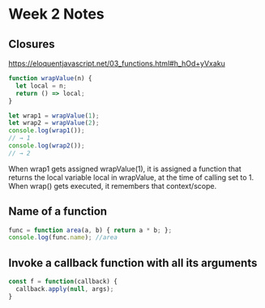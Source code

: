 # Week 2 Notes
## Closures

https://eloquentjavascript.net/03_functions.html#h_hOd+yVxaku

```javascript
function wrapValue(n) {
  let local = n;
  return () => local;
}

let wrap1 = wrapValue(1);
let wrap2 = wrapValue(2);
console.log(wrap1());
// → 1
console.log(wrap2());
// → 2
```
When wrap1 gets assigned wrapValue(1), it is assigned a function that returns the local variable local in wrapValue, at the time of calling set to 1. When wrap() gets executed, it remembers that context/scope.

## Name of a function
```javascript
func = function area(a, b) { return a * b; };
console.log(func.name); //area
```

## Invoke a callback function with all its arguments
```javascript
const f = function(callback) {
  callback.apply(null, args);
}
```
